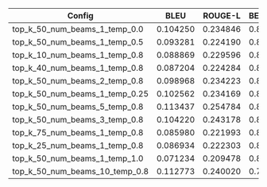 | Config | BLEU | ROUGE-L | BERTScore |
|----------|----------|----------|----------|
| top_k_50_num_beams_1_temp_0.0 | 0.104250 | 0.234846 | 0.835651 |
| top_k_50_num_beams_1_temp_0.5 | 0.093281 | 0.224190 | 0.834736 |
| top_k_10_num_beams_1_temp_0.8 | 0.088869 | 0.229596 | 0.842532 |
| top_k_40_num_beams_1_temp_0.8 | 0.087204 | 0.224284 | 0.843406 |
| top_k_50_num_beams_2_temp_0.8 | 0.098968 | 0.234223 | 0.836924 |
| top_k_50_num_beams_1_temp_0.25 | 0.102562 | 0.234169 | 0.834929 |
| top_k_50_num_beams_5_temp_0.8 | 0.113437 | 0.254784 | 0.834861 |
| top_k_50_num_beams_3_temp_0.8 | 0.104220 | 0.243178 | 0.837395 |
| top_k_75_num_beams_1_temp_0.8 | 0.085980 | 0.221993 | 0.844428 |
| top_k_25_num_beams_1_temp_0.8 | 0.086934 | 0.222303 | 0.843334 |
| top_k_50_num_beams_1_temp_1.0 | 0.071234 | 0.209478 | 0.841053 |
| top_k_50_num_beams_10_temp_0.8 | 0.112773 | 0.240020 | 0.782440 |

